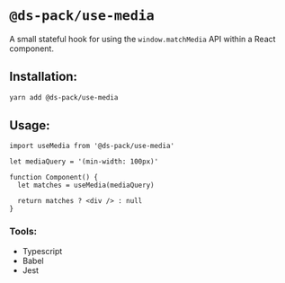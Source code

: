 # `@ds-pack/use-media`

A small stateful hook for using the `window.matchMedia` API within a React
component.

## Installation:

```sh
yarn add @ds-pack/use-media
```

## Usage:

```tsx
import useMedia from '@ds-pack/use-media'

let mediaQuery = '(min-width: 100px)'

function Component() {
  let matches = useMedia(mediaQuery)

  return matches ? <div /> : null
}
```

### Tools:

- Typescript
- Babel
- Jest
